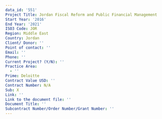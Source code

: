 ```yaml
---
data_id: '551'
Project Title: Jordan Fiscal Reform and Public Financial Management
Start Year: '2016'
End Year: '2021'
ISO3 Code: JOR
Region: Middle East
Country: Jordan
Client/ Donor: ''
Point of contact: ''
Email: ''
Phone: ''
Current Project? (Y/N): ''
Practice Area:
  - ''
Prime: Deloitte
Contract Value USD: ''
Contract Number: N/A
Sub: X
Link: ''
Link to the document file: ''
Document Title: ''
Subcontract Number/Order Number/Grant Number: ''
---
```

